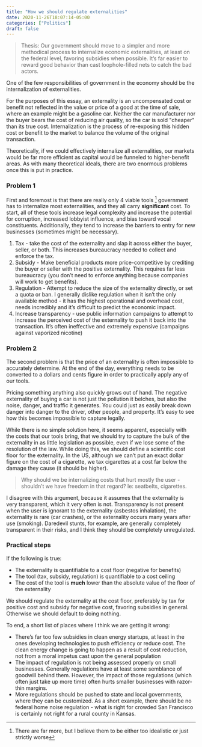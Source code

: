 ```yaml
---
title: "How we should regulate externalities"
date: 2020-11-26T18:07:14-05:00
categories: ["Politics"]
draft: false
---
```


> Thesis:   Our government should move to a simpler and more methodical process to internalize economic externalities, at least on the federal level, favoring subsidies when possible.  It’s far easier to reward good behavior than cast loophole-filled nets to catch the bad actors.

One of the few responsibilities of government in the economy should be the internalization of externalities.  

For the purposes of this essay, an externality is an uncompensated cost or benefit not reflected in the value or price of a good at the time of sale, where an example might be a gasoline car.  Neither the car manufacturer nor the buyer bears the  cost of reducing air quality, so the car is sold "cheaper" than its true cost.  Internalization is the process of re-exposing this hidden cost or benefit to the market to balance the volume of the original transaction.

Theoretically, if we could effectively internalize all externalities, our markets would be far more efficient as capital would be funneled to higher-benefit areas.  As with many theoretical ideals, there are two enormous problems once this is put in practice.

### Problem 1
First and foremost is that there are really only 4 viable tools [^1] government has to internalize most externalities, and they all carry **significant** cost.   To start, all of these tools increase legal complexity and increase the potential for corruption, increased lobbyist influence, and bias toward vocal constituents.  Additionally, they tend to increase the barriers to entry for new businesses (sometimes might be necessary).

1. Tax - take the cost of the externality and slap it across either the buyer, seller, or both.  This increases bureaucracy needed to collect and enforce the tax.
2. Subsidy - Make beneficial products more price-competitive by crediting the buyer or seller with the positive externality.  This requires far less bureaucracy (you don’t need to enforce anything because companies will work to get benefits).
3. Regulation - Attempt to reduce the size of the externality directly, or set a quota or ban.  I generally dislike regulation when it isn’t the only available method - it has the highest operational and overhead cost, needs incredibly and it’s difficult to predict the economic impact.
4. Increase transparency - use public information campaigns to attempt to increase the perceived cost of the externality to push it back into the transaction.  It’s often ineffective and extremely expensive (campaigns against vaporized nicotine)

### Problem 2
The second problem is that the price of an externality is often impossible to accurately determine.  At the end of the day, everything needs to be converted to a dollars and cents figure in order to practically apply any of our tools.  

Pricing something anything also quickly grows out of hand.  The negative externality of buying a car is not just the pollution it belches, but also the noise, danger, and traffic it generates.  You could just as easily break down danger into danger to the driver, other people, and property.  It’s easy to see how this becomes impossible to capture legally.

While there is no simple solution here, it seems apparent, especially with the costs that our tools bring, that we should try to capture the bulk of the externality in as little legislation as possible, even if we lose some of the resolution of the law.  While doing this, we should define a scientific cost floor for the externality.  In the US, although we can’t put an exact dollar figure on the cost of a cigarette, we tax cigarettes at a cost far below the damage they cause (it should be higher).

> Why should we be internalizing costs that hurt mostly the user - shouldn’t we have freedom in that regard?  Ie: seatbelts, cigarettes.

I disagree with this argument, because it assumes that the externality is very transparent, which it very often is not.  Transparency is not present when the user is ignorant to the externality (asbestos inhalation), the externality is rare (car crashes), or the externality occurs many years after use (smoking).  Daredevil stunts, for example, are generally completely transparent in their risks, and I think they should be completely unregulated.

### Practical steps
If the following is true:
 * The externality is quantifiable to a cost floor (negative for benefits)
 * The tool (tax, subsidy, regulation) is quantifiable to a cost ceiling
 * The cost of the tool is **much** lower than the absolute value of the floor of the externality

We should regulate the externality at the cost floor, preferably by tax for positive cost and subsidy for negative cost, favoring subsidies in general.  Otherwise we should default to doing nothing.

To end, a short list of places where I think we are getting it wrong:
* There’s far too few subsidies in clean energy startups, at least in the ones developing technologies to push efficiency or reduce cost.  The clean energy change is going to happen as a result of cost reduction, not from a moral impetus cast upon the general population
* The impact of regulation is not being assessed properly on small businesses.  Generally regulations have at least some semblance of  goodwill behind them.  However, the impact of those regulations (which often just take up more time) often hurts smaller businesses with razor-thin margins.
* More regulations should be pushed to state and local governments, where they can be customized.  As a short example, there should be no federal home noise regulation - what is right for crowded San Francisco is certainly not right for a rural county in Kansas.

[^1]: There are far more, but I believe them to be either too idealistic or just strictly worse
